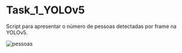 # Task_1_YOLOv5
Script para apresentar o número de pessoas detectadas por frame na YOLOv5.

![pessoas](https://user-images.githubusercontent.com/78621851/125157206-8a058300-e137-11eb-9b80-7ef344a985aa.gif)
